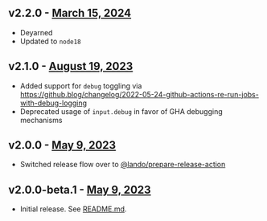 ## v2.2.0 - [March 15, 2024](https://github.com/lando/run-leia-action/releases/tag/v2.2.0)

* Deyarned
* Updated to `node18`

## v2.1.0 - [August 19, 2023](https://github.com/lando/run-leia-action/releases/tag/v2.1.0)

* Added support for `debug` toggling via https://github.blog/changelog/2022-05-24-github-actions-re-run-jobs-with-debug-logging
* Deprecated usage of `input.debug` in favor of GHA debugging mechanisms

## v2.0.0 - [May 9, 2023](https://github.com/lando/run-leia-action/releases/tag/v2.0.0)

* Switched release flow over to [@lando/prepare-release-action](https://github.com/lando/prepare-release-action)

## v2.0.0-beta.1 - [May 9, 2023](https://github.com/lando/run-leia-action/releases/tag/v2.0.0-beta.1)

* Initial release. See [README.md](https://github.com/lando/run-leia-action).
